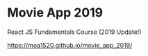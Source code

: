 # Movie App 2019

React JS Fundamentals Course (2019 Update!)

https://moa1520.github.io/movie_app_2019/
